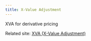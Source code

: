 ```yaml
---
title: X-Value Adjustment
---
```


XVA for derivative pricing

Related site: [XVA (X-Value Adjustment)](http://corporatefinanceinstitute.com/resources/knowledge/valuation/xva-x-value-adjustment/)
